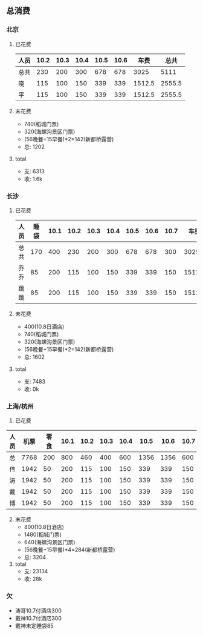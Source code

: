 ## 总消费

### 北京

1. 已花费

	人员	|10.2 	|10.3 	|10.4  |10.5  |10.6  |车费   |总共
	-----	|----	|-----	|---   |------|------|-----  |-----
	总共 	|230  	| 200 	|300   |678   | 678  |3025   |5111
	晓 		|115  	| 100 	|150   |339   | 339  |1512.5 |2555.5
	平		|115  	| 100 	|150   |339   | 339  |1512.5 | 2555.5

2. 未花费
	*  740(稻城门票)
	*  320(海螺沟景区门票)
	*  (56晚餐+15早餐)*2=142(新都桥露营)
	* 总: 1202

3. total
	* 支: 6313
	* 收: 1.6k

### 长沙

1. 已花费

	人员	|睡袋  	|10.1 	|10.2 	|10.3 	|10.4  |10.5  |10.6  |10.7  |车费   |总共
	-----	|----	|-----	|----	|-----	|---   |------|------|------|-----  |-----
	总共 	|170  	|400  	|230  	| 200 	|300   |678   | 678   |300   |3025   |5881
	乔乔 	|85  	|200  	|115  	| 100 	|150   |339   | 339  |150   | 1512.5 |2940.5
	跳跳 	|85  	|200  	|115  	| 100 	| 150  |339   | 339 | 150   |1512.5  | 2940.5

2. 未花费
	*  400(10.8日酒店)
	*  740(稻城门票)
	*  320(海螺沟景区门票)
	*  (56晚餐+15早餐)*2=142(新都桥露营)
	* 总: 1602

3. total
	* 支: 7483
	* 收: 0k


### 上海/杭州

1. 已花费

人员 |机票 	|零食  	|10.1 	|10.2 	|10.3 	|10.4  |10.5  |10.6  |10.7  |车费   |睡袋   |总共
----|-----|----	|-----	|----	|-----	|---   |------|------|------|----- |-----   |-----
总 	| 7768	|200  	|800  	|460  	| 400 	|600   |1356  | 1356 |600   |6050   |340   |19930
伟 	| 1942	|50  	|200  	|115  	| 100 	|150   |339   | 339  |150   | 1512.5 | 85   |4897.5
涛 	| 1942	|50  	|200  	|115  	| 100 	|150   |339   | 339  | 150  |1512.5   | 85  | 4897.5
戴 	| 1942	|50  	|200  	|115  	| 100 	|150   |339   | 339  | 150   | 1512.5 | 85   | 4897.5
博 	| 1942	|50  	|200  	|115  	| 100 	|150   |339   | 339  | 150   |1512.5  | 85   | 4897.5

2. 未花费
	*  800(10.8日酒店)
	*  1480(稻城门票)
	*  640(海螺沟景区门票)
	*  (56晚餐+15早餐)*4=284(新都桥露营)
	* 总: 3204
3. total
	* 支: 23134
	* 收: 28k
	
### 欠
* 涛哥10.7付酒店300
* 戴神10.7付酒店300
* 戴神未定睡袋85

